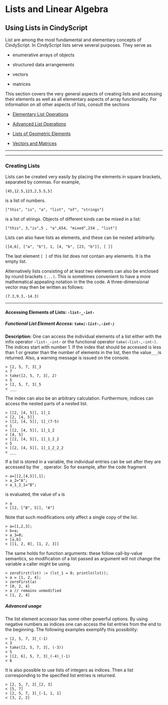 # Lists and Linear Algebra

##  Using Lists in CindyScript

List are among the most fundamental and elementary concepts of CindyScript.
In CindyScript lists serve several purposes.
They serve as

*  enumerative arrays of objects

*  structured data arrangements

*  vectors

*  matrices

This section covers the very general aspects of creating lists and accessing their elements as well as all elementary aspects of array functionality.
For information on all other aspects of lists, consult the sections

*  [Elementary List Operations](Elementary_List_Operations.md)

*  [Advanced List Operations](Advanced_List_Operations.md)

*  [Lists of Geometric Elements](Lists_of_Geometric_Elements.md)

*  [Vectors and Matrices](Vectors_and_Matrices.md)

------

------

###  Creating Lists

Lists can be created very easily by placing the elements in square brackets, separated by commas.
For example,

`[45,12.5,123,2,5.5,5]`

is a list of numbers.

`["this", "is", "a", "list", "of", "strings"]`

is a list of strings.
Objects of different kinds can be mixed in a list:

`["this", 3,"is",5 , "a",654, "mixed",234 , "list"]`

Lists can also have lists as elements, and these can be nested arbitrarily.

`[[4,6], ["a", "b"], 1, [4, "b", [23, "b"]], [ ]]`

The last element `[ ]` of this list does not contain any elements.
It is the empty list.

Alternatively lists consisting of at least two elements can also be enclosed by round brackets `(...)`.
This is sometimes convenient to have a more mathematical appealing notation in the the code.
A three-dimensional vector may then be written as follows:

`(7.3,9.3,-14.3)`

------

#### Accessing Elements of Lists: `‹list›_‹int›`
##### Functional List Element Access: `take(‹list›,‹int›)`

**Description:**
One can access the individual elements of a list either with the infix operator `‹list›_‹int›` or the functional operator `take(‹list›,‹int›)`.
The indices start with number 1.
If the index that should be accessed is less than 1 or greater than the number of elements in the list, then the value`___`is returned.
Also, a warning message is issued on the console.

    > [2, 5, 7, 3]_3
    < 7
    > take([2, 5, 7, 3], 2)
    < 5
    > [2, 5, 7, 3]_5
    < ___

The index can also be an arbitrary calculation.
Furthermore, indices can access the nested parts of a nested list.

    > [[2, [4, 5]], 1]_1
    < [2, [4, 5]]
    > [[2, [4, 5]], 1]_(7-5)
    < 1
    > [[2, [4, 5]], 1]_1_2
    < [4, 5]
    > [[2, [4, 5]], 1]_1_2_2
    < 5
    > [[2, [4, 5]], 1]_1_2_2_2
    < ___

If a list is stored in a variable, the individual entries can be set after they are accessed by the `_` operator.
So for example, after the code fragment

    > a=[[2,[4,5]],1];
    > a_2="A";
    > a_1_2_1="B";

is evaluated, the value of `a` is

    > a
    < [[2, ["B", 5]], "A"]

Note that such modifications only affect a single copy of the list.

    > a=[1,2,3];
    > b=a;
    > a_3=0;
    > [a,b]
    < [[1, 2, 0], [1, 2, 3]]

The same holds for function arguments: these follow call-by-value semantics,
so modification of a list passed as argument will not change the variable
a caller might be using.

    > zeroFirst(lst) := (lst_1 = 0; println(lst));
    > a = [1, 2, 4];
    > zeroFirst(a)
    * [0, 2, 4]
    > a // remains unmodified
    < [1, 2, 4]

#####  Advanced usage

The list element accessor has some other powerful options.
By using negative numbers as indices one can access the list entries from the end to the beginning.
The following examples exemplify this possibility:

    > [2, 5, 7, 3]_(-1)
    < 3
    > take([2, 5, 7, 3], (-3))
    < 5
    > [[2, 6], 5, 7, 3]_(-4)_(-1)
    < 6

It is also possible to use lists of integers as indices.
Then a list corresponding to the specified list entries is returned.

    > [2, 5, 7, 3]_[2, 3]
    < [5, 7]
    > [2, 5, 7, 3]_[-1, 1, 1]
    < [3, 2, 2]
